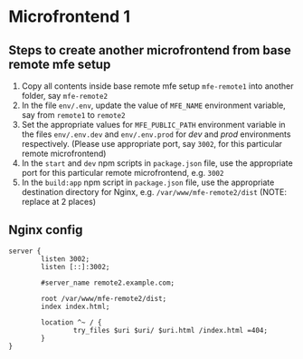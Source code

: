 # Microfrontend 1

## Steps to create another microfrontend from base remote mfe setup
1. Copy all contents inside base remote mfe setup `mfe-remote1` into another folder, say `mfe-remote2`
2. In the file `env/.env`, update the value of `MFE_NAME` environment variable, say from `remote1` to `remote2`
3. Set the appropriate values for `MFE_PUBLIC_PATH` environment variable in the files `env/.env.dev` and `env/.env.prod` for _dev_ and _prod_ environments respectively. (Please use appropriate port, say `3002`, for this particular remote microfrontend)
4. In the `start` and `dev` npm scripts in `package.json` file, use the appropriate port for this particular remote microfrontend, e.g. `3002`
5. In the `build:app` npm script in `package.json` file, use the appropriate destination directory for Nginx, e.g. `/var/www/mfe-remote2/dist` (NOTE: replace at 2 places)

## Nginx config
```
server {
        listen 3002;
        listen [::]:3002;

        #server_name remote2.example.com;

        root /var/www/mfe-remote2/dist;
        index index.html;

        location ^~ / {
                try_files $uri $uri/ $uri.html /index.html =404;
        }
}
```
